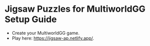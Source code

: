 # Jigsaw Puzzles for MultiworldGG Setup Guide

- Create your MultiworldGG game.
- Play here: https://jigsaw-ap.netlify.app/.